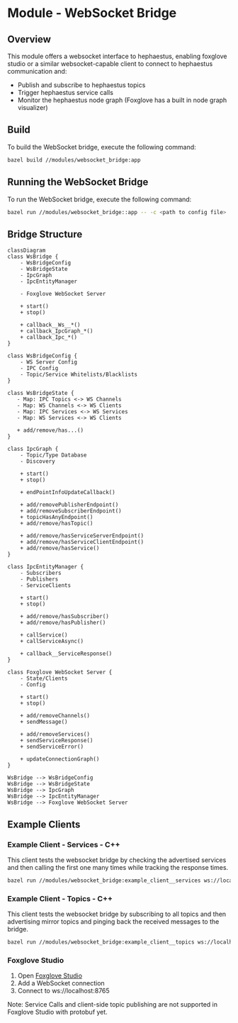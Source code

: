 # Module - WebSocket Bridge

## Overview

This module offers a websocket interface to hephaestus, enabling foxglove studio or a similar websocket-capable client to connect to hephaestus communication and:

- Publish and subscribe to hephaestus topics
- Trigger hephaestus service calls
- Monitor the hephaestus node graph (Foxglove has a built in node graph visualizer)

## Build

To build the WebSocket bridge, execute the following command:

```bash
bazel build //modules/websocket_bridge:app
```

## Running the WebSocket Bridge

To run the WebSocket bridge, execute the following command:

```bash
bazel run //modules/websocket_bridge::app -- -c <path to config file>
```

## Bridge Structure

```mermaid
classDiagram
class WsBridge {
    - WsBridgeConfig
    - WsBridgeState
    - IpcGraph
    - IpcEntityManager

    - Foxglove WebSocket Server
    
    + start()
    + stop()

    + callback__Ws__*()
    + callback_IpcGraph_*()
    + callback_Ipc_*()
}

class WsBridgeConfig {
    - WS Server Config
    - IPC Config
    - Topic/Service Whitelists/Blacklists
}

class WsBridgeState {
   - Map: IPC Topics <-> WS Channels
   - Map: WS Channels <-> WS Clients
   - Map: IPC Services <-> WS Services
   - Map: WS Services <-> WS Clients

   + add/remove/has...()
}

class IpcGraph {
    - Topic/Type Database
    - Discovery

    + start()
    + stop()

    + endPointInfoUpdateCallback()

    + add/removePublisherEndpoint()
    + add/removeSubscriberEndpoint()
    + topicHasAnyEndpoint()
    + add/remove/hasTopic()

    + add/remove/hasServiceServerEndpoint()
    + add/remove/hasServiceClientEndpoint()
    + add/remove/hasService()
}

class IpcEntityManager {
    - Subscribers
    - Publishers
    - ServiceClients

    + start()
    + stop()

    + add/remove/hasSubscriber()
    + add/remove/hasPublisher()

    + callService()
    + callServiceAsync()

    + callback__ServiceResponse()
}

class Foxglove WebSocket Server {
    - State/Clients
    - Config

    + start()
    + stop()

    + add/removeChannels()    
    + sendMessage()

    + add/removeServices()    
    + sendServiceResponse()
    + sendServiceError()

    + updateConnectionGraph()    
}

WsBridge --> WsBridgeConfig
WsBridge --> WsBridgeState
WsBridge --> IpcGraph
WsBridge --> IpcEntityManager
WsBridge --> Foxglove WebSocket Server
```

## Example Clients

### Example Client - Services - C++

This client tests the websocket bridge by checking the advertised services and then calling the first one many times while tracking the response times.

```bash
bazel run //modules/websocket_bridge:example_client__services ws://localhost:8765
```

### Example Client - Topics - C++

This client tests the websocket bridge by subscribing to all topics and then advertising mirror topics and pinging back the received messages to the bridge.

```bash
bazel run //modules/websocket_bridge:example_client__topics ws://localhost:8765
```

### Foxglove Studio

1. Open [Foxglove Studio](https://foxglove.dev/download)
2. Add a WebSocket connection
3. Connect to ws://localhost:8765

Note: Service Calls and client-side topic publishing are not supported in Foxglove Studio with protobuf yet.

